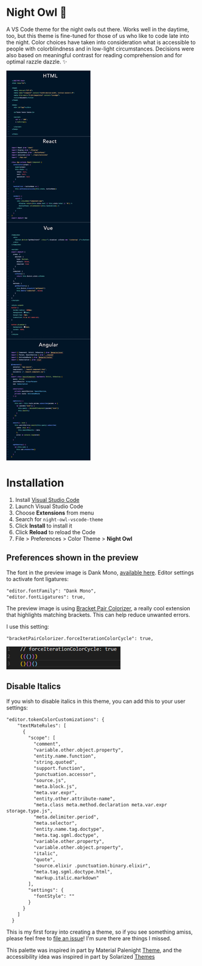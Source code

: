 # Night Owl 🌌

A VS Code theme for the night owls out there. Works well in the daytime, too, but this theme is fine-tuned for those of us who like to code late into the night. Color choices have taken into consideration what is accessible to people with colorblindness and in low-light circumstances. Decisions were also based on meaningful contrast for reading comprehension and for optimal razzle dazzle. ✨

![Preview](preview.png)

# Installation

1.  Install [Visual Studio Code](https://code.visualstudio.com/)
2.  Launch Visual Studio Code
3.  Choose **Extensions** from menu
4.  Search for `night-owl-vscode-theme`
5.  Click **Install** to install it
6.  Click **Reload** to reload the Code
7.  File > Preferences > Color Theme > **Night Owl**

## Preferences shown in the preview

The font in the preview image is Dank Mono, [available here](https://dank.sh/). Editor settings to activate font ligatures:

```
"editor.fontFamily": "Dank Mono",
"editor.fontLigatures": true,
```

The preview image is using [Bracket Pair Colorizer](https://marketplace.visualstudio.com/items?itemName=CoenraadS.bracket-pair-colorizer), a really cool extension that highlights matching brackets. This can help reduce unwanted errors.

I use this setting:

```
"bracketPairColorizer.forceIterationColorCycle": true,
```

![Bracket](bracket.png)

## Disable Italics

If you wish to disable italics in this theme, you can add this to your user settings:

```
"editor.tokenColorCustomizations": {
    "textMateRules": [
      {
        "scope": [
          "comment",
          "variable.other.object.property",
          "entity.name.function",
          "string.quoted",
          "support.function",
          "punctuation.accessor",
          "source.js",
          "meta.block.js",
          "meta.var.expr",
          "entity.other.attribute-name",
          "meta.class meta.method.declaration meta.var.expr storage.type.js",
          "meta.delimiter.period",
          "meta.selector",
          "entity.name.tag.doctype",
          "meta.tag.sgml.doctype",
          "variable.other.property",
          "variable.other.object.property",
          "italic",
          "quote",
          "source.elixir .punctuation.binary.elixir",
          "meta.tag.sgml.doctype.html",
          "markup.italic.markdown"
        ],
        "settings": {
          "fontStyle": ""
        }
      }
    ]
  }
```

This is my first foray into creating a theme, so if you see something amiss, please feel free to [file an issue](https://github.com/sdras/night-owl-vscode-theme/issues)! I'm sure there are things I missed.

This palette was inspired in part by Material Palenight [Theme](https://marketplace.visualstudio.com/items?itemName=whizkydee.material-palenight-theme), and the accessibility idea was inspired in part by Solarized [Themes](http://ethanschoonover.com/solarized)
